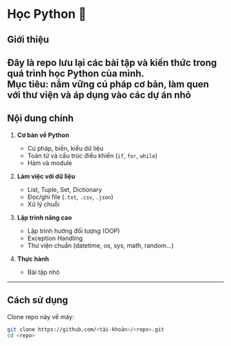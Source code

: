 # Học Python 🐍

## Giới thiệu
Đây là repo lưu lại các bài tập và kiến thức trong quá trình học Python của mình.  
Mục tiêu: nắm vững cú pháp cơ bản, làm quen với thư viện và áp dụng vào các dự án nhỏ
---

## Nội dung chính
1. **Cơ bản về Python**
   - Cú pháp, biến, kiểu dữ liệu
   - Toán tử và cấu trúc điều khiển (`if`, `for`, `while`)
   - Hàm và module

2. **Làm việc với dữ liệu**
   - List, Tuple, Set, Dictionary
   - Đọc/ghi file (`.txt`, `.csv`, `.json`)
   - Xử lý chuỗi

3. **Lập trình nâng cao**
   - Lập trình hướng đối tượng (OOP)
   - Exception Handling
   - Thư viện chuẩn (datetime, os, sys, math, random...)

4. **Thực hành**
   - Bài tập nhỏ

---

## Cách sử dụng
Clone repo này về máy:

```bash
git clone https://github.com/<tài-khoản>/<repo>.git
cd <repo>
